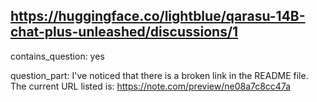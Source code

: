 ## https://huggingface.co/lightblue/qarasu-14B-chat-plus-unleashed/discussions/1

contains_question: yes

question_part: I've noticed that there is a broken link in the README file. The current URL listed is: https://note.com/preview/ne08a7c8cc47a 